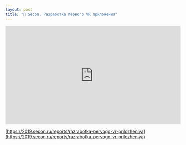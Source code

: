```yaml
---
layout: post
title: "🎤 Secon. Разработка первого VR приложения"
---
```


<iframe width="560" height="315" src="https://www.youtube.com/embed/cYsos20yMmQ" frameborder="0" allow="autoplay; encrypted-media" allowfullscreen></iframe>

[https://2019.secon.ru/reports/razrabotka-pervogo-vr-prilozheniya](https://2019.secon.ru/reports/razrabotka-pervogo-vr-prilozheniya)